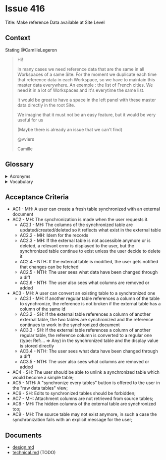 # Issue 416

Title: Make reference Data available at Site Level

## Context

Stating @CamilleLegeron

> Hi!
>
> In many cases we need reference data that are the same in all Workspaces of a same Site. For the moment we duplicate each time that reference data in each Workspace, so we have to maintain this master data everywhere.
> An exemple : the list of French cities. We need it in a lot of Workspaces and it's everytime the same list.
>
> It would be great to have a space in the left panel with these master data directly in the root Site.
>
> We imagine that it must not be an easy feature, but it would be very useful for us
>
> (Maybe there is already an issue that we can't find)
>
> @vviers
>
> Camille

## Glossary

<details>
  <summary>Acronyms</summary>
  <dl>
    <dt>MH</dt><dd>Must Have</dd>
    <dt>SH</dt><dd>Should Have<dd>
    <dt>NTH</dt><dd>Nice To Have</dd>
  </dl>
</details>

<details>
  <summary>Vocabulary</summary>
  <dl>
    <dt>Synchronized table / Target table</dt><dd>The table which fetches its data from an external table, and gets its data and columns synchronized with this external table</dd>
    <dt>External table / Source table</dt><dd>Table of another document of the synchronized table (source table should be preferred in the UI)</dd>
    <dt>Regular table</dt><dd>A table which is not synchronized</dd>
  </dl>
</details>

## Acceptance Criteria

- AC1 - MH: A user can create a fresh table synchronized with an external document
- AC2 - MH: The synchronization is made when the user requests it.
  - AC2.1 - MH: The columns of the synchronized table are updated/created/deleted so it reflects what exist in the external table
  - AC2.2 - MH: Idem for the records
  - AC2.3 - MH: If the external table is not accessible anymore or is deleted, a relevant error is displayed to the user, but the synchronized table continue to exist unless the user decide to delete it
  - AC2.4 - NTH: If the external table is modified, the user gets notified that changes can be fetched
  - AC2.5 - NTH: The user sees what data have been changed through a diff
  - AC2.6 - NTH: The user also sees what columns are removed or added
- AC3 - MH: A user can convert an existing table to a synchronized one
  - AC3.1 - MH: If another regular table references a column of the table to synchronize, the reference is not broken if the external table has a column of the same id
  - AC3.2 - SH: If the external table references a column of another external table, the two tables are synchronized and the reference continues to work in the synchronized document
  - AC3.3 - SH: If the external table references a column of another regular table, the reference column is converted to a regular one (type: Ref:... ⇒ Any) in the synchronized table and the display value is stored directly
  - AC3.4 - NTH: The user sees what data have been changed through a diff
  - AC3.5 - NTH: The user also sees what columns are removed or added
- AC4 - SH: The user should be able to unlink a synchronized table which would become a simple table;
- AC5 - NTH: A "synchronize every tables" button is offered to the user in the "raw data tables" view;
- AC6 - SH: Edits to synchronized tables should be forbidden;
- AC7 - MH: Attachment columns are not retrieved from source tables;
- AC8 - MH: The hidden columns of the external table are synchronized too;
- AC9 - MH: The source table may not exist anymore, in such a case the synchronization fails with an explicit message for the user;

## Documents

- [design.md](./design.md)
- [technical.md](./technical.md) (TODO)
